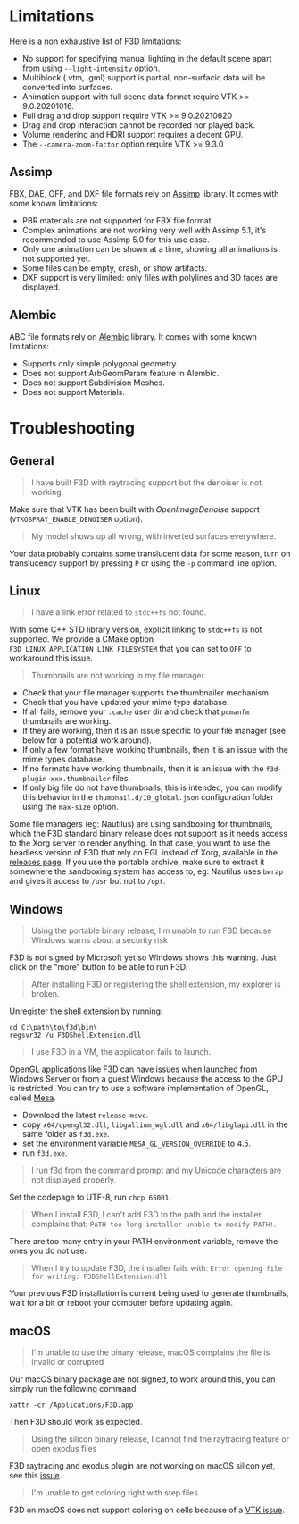 # Limitations

Here is a non exhaustive list of F3D limitations:

* No support for specifying manual lighting in the default scene apart from using `--light-intensity` option.
* Multiblock (.vtm, .gml) support is partial, non-surfacic data will be converted into surfaces.
* Animation support with full scene data format require VTK >= 9.0.20201016.
* Full drag and drop support require VTK >= 9.0.20210620
* Drag and drop interaction cannot be recorded nor played back.
* Volume rendering and HDRI support requires a decent GPU.
* The `--camera-zoom-factor` option require VTK >= 9.3.0

## Assimp
FBX, DAE, OFF, and DXF file formats rely on [Assimp](https://github.com/assimp/assimp) library. It comes with some known limitations:
- PBR materials are not supported for FBX file format.
- Complex animations are not working very well with Assimp 5.1, it's recommended to use Assimp 5.0 for this use case.
- Only one animation can be shown at a time, showing all animations is not supported yet.
- Some files can be empty, crash, or show artifacts.
- DXF support is very limited: only files with polylines and 3D faces are displayed.

## Alembic
ABC file formats rely on [Alembic](https://github.com/alembic/alembic) library. It comes with some known limitations:
- Supports only simple polygonal geometry.
- Does not support ArbGeomParam feature in Alembic.
- Does not support Subdivision Meshes.
- Does not support Materials.

# Troubleshooting

## General
> I have built F3D with raytracing support but the denoiser is not working.

Make sure that VTK has been built with *OpenImageDenoise* support (`VTKOSPRAY_ENABLE_DENOISER` option).

> My model shows up all wrong, with inverted surfaces everywhere.

Your data probably contains some translucent data for some reason, turn on translucency support by pressing `P` or using the `-p` command line option.

## Linux

> I have a link error related to `stdc++fs` not found.

With some C++ STD library version, explicit linking to `stdc++fs` is not supported. We provide a CMake option `F3D_LINUX_APPLICATION_LINK_FILESYSTEM` that you can set to `OFF` to workaround this issue.

> Thumbnails are not working in my file manager.

 * Check that your file manager supports the thumbnailer mechanism.
 * Check that you have updated your mime type database.
 * If all fails, remove your `.cache` user dir and check that `pcmanfm` thumbnails are working.
  * If they are working, then it is an issue specific to your file manager (see below for a potential work around).
  * If only a few format have working thumbnails, then it is an issue with the mime types database.
  * If no formats have working thumbnails, then it is an issue with the `f3d-plugin-xxx.thumbnailer` files.
  * If only big file do not have thumbnails, this is intended, you can modify this behavior in the `thumbnail.d/10_global.json` configuration folder using the `max-size` option.

Some file managers (eg: Nautilus) are using sandboxing for thumbnails, which the F3D standard binary release does not support as it needs
access to the Xorg server to render anything.
In that case, you want to use the headless version of F3D that rely on EGL instead of Xorg, available in the [releases page](https://github.com/f3d-app/f3d/releases).
If you use the portable archive, make sure to extract it somewhere the sandboxing system has access to, eg: Nautilus uses `bwrap` and gives it access to `/usr` but not to `/opt`.

## Windows

> Using the portable binary release, I'm unable to run F3D because Windows warns about a security risk

F3D is not signed by Microsoft yet so Windows shows this warning. Just click on the "more" button to be able to run F3D.

> After installing F3D or registering the shell extension, my explorer is broken.

Unregister the shell extension by running:

```
cd C:\path\to\f3d\bin\
regsvr32 /u F3DShellExtension.dll
```

> I use F3D in a VM, the application fails to launch.

OpenGL applications like F3D can have issues when launched from Windows Server or from a guest Windows because the access to the GPU is restricted.
You can try to use a software implementation of OpenGL, called [Mesa](https://github.com/pal1000/mesa-dist-win/releases).
 * Download the latest `release-msvc`.
 * copy `x64/opengl32.dll`, `libgallium_wgl.dll` and `x64/libglapi.dll` in the same folder as `f3d.exe`.
 * set the environment variable `MESA_GL_VERSION_OVERRIDE` to 4.5.
 * run `f3d.exe`.

> I run f3d from the command prompt and my Unicode characters are not displayed properly.

Set the codepage to UTF-8, run `chcp 65001`.

> When I install F3D, I can't add F3D to the path and the installer complains that: `PATH too long installer unable to modify PATH!`.

There are too many entry in your PATH environment variable, remove the ones you do not use.

> When I try to update F3D, the installer fails with: `Error opening file for writing: F3DShellExtension.dll`

Your previous F3D installation is current being used to generate thumbnails, wait for a bit or reboot your computer before updating again.

## macOS

> I'm unable to use the binary release, macOS complains the file is invalid or corrupted

Our macOS binary package are not signed, to work around this, you can simply run the following command:

```
xattr -cr /Applications/F3D.app
```

Then F3D should work as expected.

> Using the silicon binary release, I cannot find the raytracing feature or open exodus files

F3D raytracing and exodus plugin are not working on macOS silicon yet, see this [issue](https://github.com/f3d-app/f3d/issues/976).

> I'm unable to get coloring right with step files

F3D on macOS does not support coloring on cells because of a [VTK issue](https://gitlab.kitware.com/vtk/vtk/-/issues/18969).
